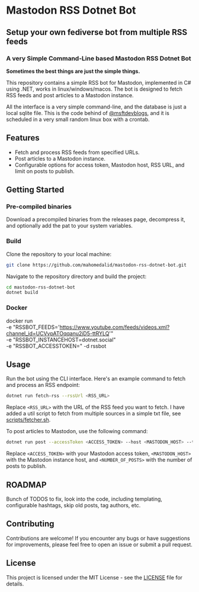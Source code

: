# Mastodon RSS Dotnet Bot

## Setup your own fediverse bot from multiple RSS feeds
### A very Simple Command-Line based Mastodon RSS Dotnet Bot

**Sometimes the best things are just the simple things.**

This repository contains a simple RSS bot for Mastodon, implemented in C# using .NET, works in linux/windows/macos. The bot is designed to fetch RSS feeds and post articles to a Mastodon instance.

All the interface is a very simple command-line, and the database is just a local sqlite file. This is the code behind of [@msftdevblogs](https://dotnet.social/@msftdevblogs), and it is scheduled in a very small random linux box with a crontab.

## Features

- Fetch and process RSS feeds from specified URLs.
- Post articles to a Mastodon instance.
- Configurable options for access token, Mastodon host, RSS URL, and limit on posts to publish.

## Getting Started

### Pre-compiled binaries

Download a precompiled binaries from the releases page, decompress it, and optionally add the pat to your system variables.

### Build 

Clone the repository to your local machine:

```bash
git clone https://github.com/mahomedalid/mastodon-rss-dotnet-bot.git
```
Navigate to the repository directory and build the project:

```bash
cd mastodon-rss-dotnet-bot
dotnet build
```

### Docker

docker run \
  -e "RSSBOT_FEEDS='https://www.youtube.com/feeds/videos.xml?channel_id=UCVvpATOqqanu2jD5-ttRYLQ'" \
  -e "RSSBOT_INSTANCEHOST=dotnet.social" \
  -e "RSSBOT_ACCESSTOKEN=<myaccesstoken>"
  -d rssbot

## Usage

Run the bot using the CLI interface. Here's an example command to fetch and process an RSS endpoint:

```bash
dotnet run fetch-rss --rssUrl <RSS_URL>
```

Replace `<RSS_URL>` with the URL of the RSS feed you want to fetch.
I have added a util script to fetch from multiple sources in a simple txt file, see [scripts/fetcher.sh](scripts/fetcher.sh).

To post articles to Mastodon, use the following command:

```bash
dotnet run post --accessToken <ACCESS_TOKEN> --host <MASTODON_HOST> --top <NUMBER_OF_POSTS>
```

Replace `<ACCESS_TOKEN>` with your Mastodon access token, `<MASTODON_HOST>` with the Mastodon instance host, and `<NUMBER_OF_POSTS>` with the number of posts to publish.

## ROADMAP

Bunch of TODOS to fix, look into the code, including templating, configurable hashtags, skip old posts, tag authors, etc.

## Contributing

Contributions are welcome! If you encounter any bugs or have suggestions for improvements, please feel free to open an issue or submit a pull request.

## License

This project is licensed under the MIT License - see the [LICENSE](LICENSE) file for details.
